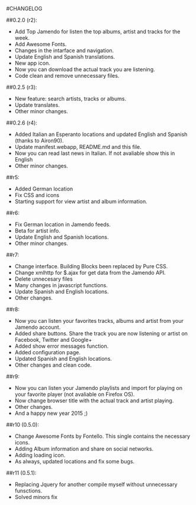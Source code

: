 #CHANGELOG

##0.2.0 (r2):

* Add Top Jamendo for listen the top albums, artist and tracks for the week.
* Add Awesome Fonts.
* Changes in the intarface and navigation.
* Update English and Spanish translations.
* New app icon.
* Now you can download the actual track you are listening.
* Code clean and remove unnecessary files.

##0.2.5 (r3):

* New feature: search artists, tracks or albums.
* Update translates.
* Other minor changes.

##0.2.6 (r4):

* Added Italian an Esperanto locations and updated English and Spanish (thanks to Airon90).
* Update manifest.webapp, README.md and this file.
* Now you can read last news in Italian. If not avaliable show this in English
* Other minor changes.

##r5:
* Added German location
* Fix CSS and icons
* Starting support for view artist and album information.

##r6:
* Fix German location in Jamendo feeds.
* Beta for artist info.
* Update English and Spanish locations.
* Other minor changes.

##r7:
* Change interface. Building Blocks been replaced by Pure CSS.
* Change xmlhttp for $.ajax for get data from the Jamendo API.
* Delete unnecesary files
* Many changes in javascript functions.
* Update Spanish and English locations.
* Other changes.

##r8:
* Now you can listen your favorites tracks, albums and artist from your Jamendo account.
* Added share buttons. Share the track you are now listening or artist on Facebook, Twitter and Google+
* Added show error messages function.
* Added configuration page.
* Updated Spanish and English locations.
* Other changes and clean code.

##r9:
* Now you can listen your Jamendo playlists and import for playing on your favorite player (not avaliable on Firefox OS).
* Now change browser title with the actual track and artist playing.
* Other changes.
* And a happy new year 2015 ;)

##r10 (0.5.0):
* Change Awesome Fonts by Fontello. This single contains the necessary icons.
* Adding Album information and share on social networks.
* Adding loading icon.
* As always, updated locations and fix some bugs.

##r11 (0.5.1):
* Replacing Jquery for another compile myself without unnecessary funsctions.
* Solved minors fix
